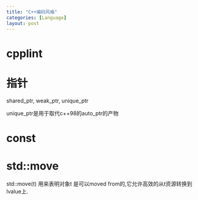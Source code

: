 ```yaml
---
title: "C++编码风格"
categories: [Language]
layout: post
---
```



# cpplint


# 指针

shared_ptr, weak_ptr, unique_ptr

unique_ptr是用于取代c++98的auto_ptr的产物



# const




# std::move

std::move(t) 用来表明对象t 是可以moved from的,它允许高效的从t资源转换到lvalue上.